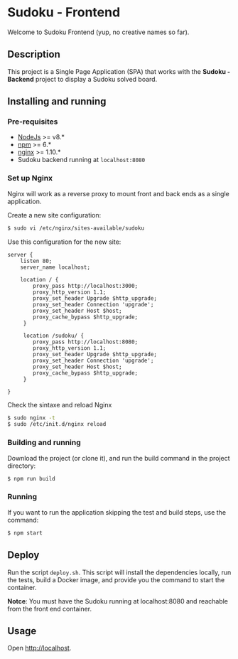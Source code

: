 # Sudoku - Frontend

Welcome to Sudoku Frontend (yup, no creative names so far).

## Description

This project is a Single Page Application (SPA) that works with the **Sudoku - Backend** project
to display a Sudoku solved board.

## Installing and running

### Pre-requisites

* [NodeJs](https://nodejs.org/en/download/) >= v8.*
* [npm](https://www.npmjs.com/get-npm) >= 6.*
* [nginx](https://docs.nginx.com/nginx/admin-guide/installing-nginx/installing-nginx-open-source/#installing-a-prebuilt-ubuntu-package-from-an-ubuntu-repository) >= 1.10.*
* Sudoku backend running at `localhost:8080`

### Set up Nginx

Nginx will work as a reverse proxy to mount front and back ends as a single application.

Create a new site configuration:
```bash
$ sudo vi /etc/nginx/sites-available/sudoku
```

Use this configuration for the new site:
```
server {
    listen 80;
    server_name localhost;

    location / {
        proxy_pass http://localhost:3000;
        proxy_http_version 1.1;
        proxy_set_header Upgrade $http_upgrade;
        proxy_set_header Connection 'upgrade';
        proxy_set_header Host $host;
        proxy_cache_bypass $http_upgrade;
     }

     location /sudoku/ {
        proxy_pass http://localhost:8080;
        proxy_http_version 1.1;
        proxy_set_header Upgrade $http_upgrade;
        proxy_set_header Connection 'upgrade';
        proxy_set_header Host $host;
        proxy_cache_bypass $http_upgrade;
     }

}
```

Check the sintaxe and reload Nginx
```bash
$ sudo nginx -t
$ sudo /etc/init.d/nginx reload
```

### Building and running
Download the project (or clone it), and run the build command in the project directory:

```bash
$ npm run build
```
### Running

If you want to run the application skipping the test and build steps, use the command:

```bash
$ npm start
```

## Deploy

Run the script `deploy.sh`. This script will install the dependencies locally, run the tests, build a Docker
image, and provide you the command to start the container.

**Notce**: You must have the Sudoku running at localhost:8080 and reachable from the front end container.

## Usage
Open [http://localhost](http://localhost).